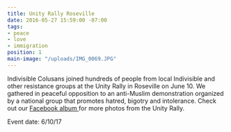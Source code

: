 ```yaml
---
title: Unity Rally Roseville
date: 2016-05-27 15:59:00 -07:00
tags:
- peace
- love
- immigration
position: 1
main-image: "/uploads/IMG_0069.JPG"
---
```


Indivisible Colusans joined hundreds of people from local Indivisible and other resistance groups at the Unity Rally in Roseville on June 10. We gathered in peaceful opposition to an anti-Muslim demonstration organized by a national group that promotes hatred, bigotry and intolerance. Check out our [Facebook album ](https://www.facebook.com/pg/IndivisibleColusa/photos/?tab=album&album_id=1850784338369244)for more photos from the Unity Rally.

Event date: 6/10/17